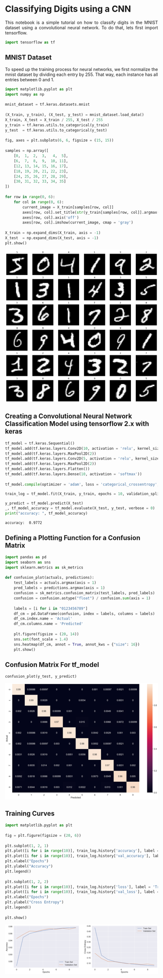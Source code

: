 # Classifying Digits using a CNN

<div style='text-align: justify'>This notebook is a simple tutorial on how to classify digits in the MNIST dataset using a convolutional neural network. To do that, lets first import tensorflow.</div>


```python
import tensorflow as tf
```

## MNIST Dataset

<div style='text-align: justify'>To speed up the training process for neural networks, we first normalize the mnist dataset by dividing each entry by 255. That way, each instance has all entries between 0 and 1. </div>


```python
import matplotlib.pyplot as plt
import numpy as np

mnist_dataset = tf.keras.datasets.mnist

(X_train, y_train), (X_test, y_test) = mnist_dataset.load_data()
X_train, X_test = X_train / 255, X_test / 255
y_train = tf.keras.utils.to_categorical(y_train)
y_test  = tf.keras.utils.to_categorical(y_test)

fig, axes = plt.subplots(6, 6, figsize = (15, 15))

samples = np.array([
    [0,  1,  2,  3,   4,  5],
    [6,  7,  8,  9,  10, 11],
    [12, 13, 14, 15, 16, 17],
    [18, 19, 20, 21, 22, 23],
    [24, 25, 26, 27, 28, 29],
    [30, 31, 32, 33, 34, 35]
])

for row in range(0, 6):
    for col in range(0, 6):
        current_image = X_train[samples[row, col]]
        axes[row, col].set_title(str(y_train[samples[row, col]].argmax()))
        axes[row, col].axis('off')
        axes[row, col].imshow(current_image, cmap = 'gray')
        
X_train = np.expand_dims(X_train, axis = -1)
X_test  = np.expand_dims(X_test, axis = -1)
plt.show()
```


![png](output_5_0.png)


## Creating a Convolutional Neural Network Classification Model using tensorflow 2.x with keras


```python
tf_model = tf.keras.Sequential()
tf_model.add(tf.keras.layers.Conv2D(10, activation = 'relu', kernel_size = 3, input_shape = (28, 28, 1)))
tf_model.add(tf.keras.layers.MaxPool2D(2))
tf_model.add(tf.keras.layers.Conv2D(5, activation = 'relu', kernel_size = 3))
tf_model.add(tf.keras.layers.MaxPool2D(2))
tf_model.add(tf.keras.layers.Flatten())
tf_model.add(tf.keras.layers.Dense(10, activation = 'softmax'))

tf_model.compile(optimizer = 'adam', loss = 'categorical_crossentropy', metrics = ['accuracy'])
```


```python
train_log = tf_model.fit(X_train, y_train, epochs = 10, validation_split = 0.20, verbose = 0)
```


```python
y_predict = tf_model.predict(X_test)
_, tf_model_accuracy = tf_model.evaluate(X_test, y_test, verbose = 0)
print("accuracy: ", tf_model_accuracy)
```

    accuracy:  0.9772


## Defining a Plotting Function for a Confusion Matrix


```python
import pandas as pd
import seaborn as sns
import sklearn.metrics as sk_metrics

def confusion_plot(actuals, predictions):
    test_labels = actuals.argmax(axis = 1)
    pred_labels = predictions.argmax(axis = 1)
    confusion = sk_metrics.confusion_matrix(test_labels, pred_labels)
    confusion = confusion.astype("float") / confusion.sum(axis = 1)
    
    labels = [i for i in "0123456789"]
    df_cm = pd.DataFrame(confusion, index = labels, columns = labels)
    df_cm.index.name = 'Actual'
    df_cm.columns.name = 'Predicted'
    
    plt.figure(figsize = (20, 14))
    sns.set(font_scale = 1.4)
    sns.heatmap(df_cm, annot = True, annot_kws = {"size": 16})
    plt.show()
```

## Confusion Matrix For tf_model


```python
confusion_plot(y_test, y_predict)
```


![png](output_13_0.png)


## Training Curves


```python
import matplotlib.pyplot as plt

fig = plt.figure(figsize = (20, 6))

plt.subplot(1, 2, 1)
plt.plot([i for i in range(10)], train_log.history['accuracy'], label = 'Train Set')
plt.plot([i for i in range(10)], train_log.history['val_accuracy'], label = 'Validation Set')
plt.xlabel("Epochs")
plt.ylabel("Accuracy")
plt.legend()

plt.subplot(1, 2, 2)
plt.plot([i for i in range(10)], train_log.history['loss'], label = 'Train Set')
plt.plot([i for i in range(10)], train_log.history['val_loss'], label = 'Validation Set')
plt.xlabel("Epochs")
plt.ylabel("Cross Entropy")
plt.legend()

plt.show()
```


![png](output_15_0.png)

